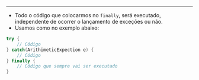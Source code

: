 ___
- Todo o código que colocarmos no `finally`, será executado, independente de ocorrer o lançamento de exceções ou não.
- Usamos como no exemplo abaixo:
```java
try {
	// Código
} catch(ArithimeticExpection e) {
	// Código
} finally {
	// Código que sempre vai ser executado
}
```
